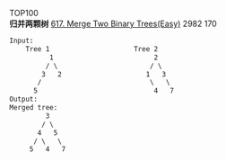 TOP100  
**归并两颗树**
[617. Merge Two Binary Trees(Easy)](https://leetcode.com/problems/merge-two-binary-trees/)
2982
170  

```html
Input:
	Tree 1                     Tree 2
          1                         2
         / \                       / \
        3   2                     1   3
       /                           \   \
      5                             4   7
Output:
Merged tree:
	     3
	    / \
	   4   5
	  / \   \
	 5   4   7
```
